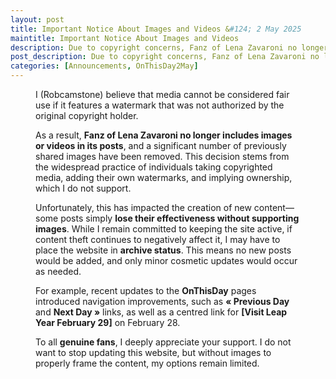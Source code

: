 ```yaml
---
layout: post
title: Important Notice About Images and Videos &#124; 2 May 2025
maintitle: Important Notice About Images and Videos
description: Due to copyright concerns, Fanz of Lena Zavaroni no longer adds images or videos to posts.
post_description: Due to copyright concerns, Fanz of Lena Zavaroni no longer adds images or videos to posts.
categories: [Announcements, OnThisDay2May]
---
```


<figure class="fig3">
<div class="CardLayout">
<div class="CardItem">
<p>I (Robcamstone) believe that media cannot be considered fair use if it features a watermark that was not authorized by the original copyright holder.</p>
<p>As a result, <strong>Fanz of Lena Zavaroni no longer includes images or videos in its posts</strong>, and a significant number of previously shared images have been removed. This decision stems from the widespread practice of individuals taking copyrighted media, adding their own watermarks, and implying ownership, which I do not support.</p>
<p>Unfortunately, this has impacted the creation of new content—some posts simply <strong>lose their effectiveness without supporting images</strong>. While I remain committed to keeping the site active, if content theft continues to negatively affect it, I may have to place the website in <strong>archive status</strong>. This means no new posts would be added, and only minor cosmetic updates would occur as needed.</p>
<p>For example, recent updates to the <strong>OnThisDay</strong> pages introduced navigation improvements, such as <strong>« Previous Day</strong> and <strong>Next Day »</strong> links, as well as a centred link for <strong>[Visit Leap Year February 29]</strong> on February 28.</p>
<p>To all <strong>genuine fans</strong>, I deeply appreciate your support. I do not want to stop updating this website, but without images to properly frame the content, my options remain limited.</p>
</div></div>
</figure>
